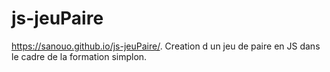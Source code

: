 # js-jeuPaire
https://sanouo.github.io/js-jeuPaire/.
Creation d un jeu de paire en JS dans le cadre de la formation simplon.
